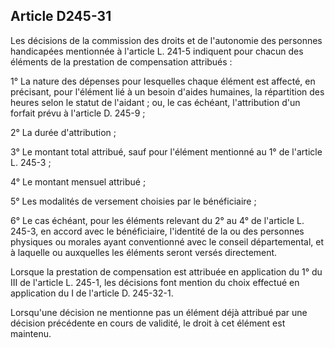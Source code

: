 ## Article D245-31

Les décisions de la commission des droits et de l'autonomie des personnes handicapées mentionnée à l'article
L. 241-5 indiquent pour chacun des éléments de la prestation de compensation attribués :

1° La nature des dépenses pour lesquelles chaque élément est affecté, en précisant, pour l'élément lié à un
besoin d'aides humaines, la répartition des heures selon le statut de l'aidant ; ou, le cas échéant, l'attribution
d'un forfait prévu à l'article D. 245-9 ;

2° La durée d'attribution ;


3° Le montant total attribué, sauf pour l'élément mentionné au 1° de l'article L. 245-3 ;

4° Le montant mensuel attribué ;

5° Les modalités de versement choisies par le bénéficiaire ;

6° Le cas échéant, pour les éléments relevant du 2° au 4° de l'article L. 245-3, en accord avec le bénéficiaire,
l'identité de la ou des personnes physiques ou morales ayant conventionné avec le conseil départemental, et à
laquelle ou auxquelles les éléments seront versés directement.

Lorsque la prestation de compensation est attribuée en application du 1° du III de l'article L. 245-1, les
décisions font mention du choix effectué en application du I de l'article D. 245-32-1.

Lorsqu'une décision ne mentionne pas un élément déjà attribué par une décision précédente en cours de
validité, le droit à cet élément est maintenu.

